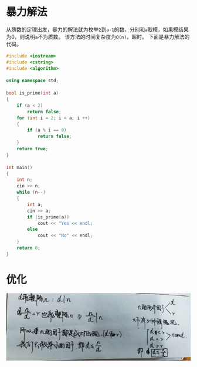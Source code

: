 # 暴力解法
从质数的定理出发，暴力的解法就为枚举`2`到`a-1`的数，分别和`a`取模，如果模结果为0，则说明`a`不为质数。
该方法的时间复杂度为`O(n)`，超时。
下面是暴力解法的代码。
``` C++
#include <iostream>
#include <cstring>
#include <algorithm>

using namespace std;

bool is_prime(int a)
{
    if (a < 2)
        return false;
    for (int i = 2; i < a; i ++)
    {
        if (a % i == 0)
            return false;
    }
    return true;
}

int main()
{
    int n;
    cin >> n;
    while (n--)
    {
        int a;
        cin >> a;
        if (is_prime(a))
            cout << "Yes << endl;
        else
            cout << "No" << endl;
    }
    return 0;
}
```
# 优化
![原理](数学/质数/试除法判断质因数优化原理.jpeg)
``` C++

```
